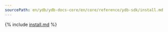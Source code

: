 ```yaml
---
sourcePath: en/ydb/ydb-docs-core/en/core/reference/ydb-sdk/install.md
---
```


{% include [install.md](_includes/install.md) %}
